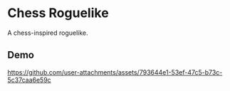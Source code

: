 # Chess Roguelike
A chess-inspired roguelike.

## Demo


https://github.com/user-attachments/assets/793644e1-53ef-47c5-b73c-5c37caa6e59c

